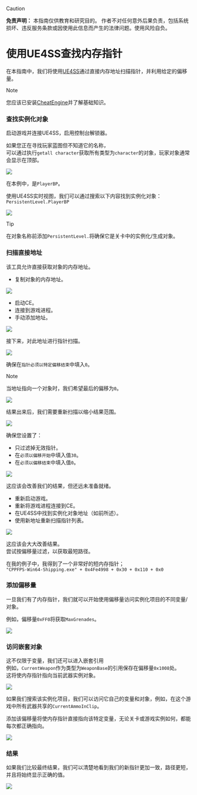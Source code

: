 > [!CAUTION]
> **免责声明：** 本指南仅供教育和研究目的。
> 作者不对任何意外后果负责，包括系统损坏、违反服务条款或因使用此信息而产生的法律问题。使用风险自负。

# 使用UE4SS查找内存指针
在本指南中，我们将使用[UE4SS](https://github.com/UE4SS-RE/RE-UE4SS)通过直接内存地址扫描指针，并利用给定的偏移量。

> [!NOTE]  
> 您应该已安装[CheatEngine](https://www.cheatengine.org/)并了解基础知识。

### 查找实例化对象
启动游戏并连接UE4SS，启用控制台解锁器。

如果您正在寻找玩家蓝图但不知道它的名称，<br>
可以通过执行`getall character`获取所有类型为`character`的对象，玩家对象通常会显示在顶部。

![](/Media/memoryPointers2/1.png)

在本例中，是`PlayerBP`。

使用UE4SS实时视图，我们可以通过搜索以下内容找到实例化对象：<br>
`PersistentLevel.PlayerBP`

![](/Media/memoryPointers2/2.png)

> [!TIP]  
> 在对象名称前添加`PersistentLevel.`将确保它是关卡中的实例化/生成对象。

### 扫描直接地址
该工具允许直接获取对象的内存地址。

- 复制对象的内存地址。

![](/Media/memoryPointers2/3.png)

- 启动CE。
- 连接到游戏进程。
- 手动添加地址。

![](/Media/memoryPointers2/4.png)

接下来，对此地址进行指针扫描。

![](/Media/memoryPointers2/5.png)

确保在`指针必须以特定偏移结束`中填入`0`。<br>

> [!NOTE]  
> 当地址指向一个对象时，我们希望最后的偏移为`0`。

![](/Media/memoryPointers2/6.png)

结果出来后，我们需要重新扫描以缩小结果范围。

![](/Media/memoryPointers2/7.png)

确保您设置了：
- 只过滤掉无效指针。
- 在`必须以偏移开始`中填入值`30`。
- 在`必须以偏移结束`中填入值`0`。

![](/Media/memoryPointers2/8.png)

这应该会改善我们的结果，但还远未准备就绪。<br>

- 重新启动游戏。
- 重新将游戏进程连接到CE。
- 在UE4SS中找到实例化对象地址（如前所述）。
- 使用新地址重新扫描指针列表。

![](/Media/memoryPointers2/9.png)

这应该会大大改善结果。<br>
尝试按偏移量过滤，以获取最短路径。

在我的例子中，我得到了一个非常好的短内存指针；<br>
`"CPPFPS-Win64-Shipping.exe" + 0x4Fe4998 + 0x30 + 0x110 + 0x0`

### 添加偏移量
一旦我们有了内存指针，我们就可以开始使用偏移量访问实例化项目的不同变量/对象。

例如，偏移量`0xFF0`将获取`MaxGrenades`。

![](/Media/memoryPointers2/10.png)

### 访问嵌套对象
这不仅限于变量，我们还可以进入嵌套引用<br>
例如，`CurrentWeapon`作为类型为`WeaponBase`的引用保存在偏移量`0x1008`处。<br>
这将使内存指针指向当前武器实例对象。

![](/Media/memoryPointers2/11.png)

如果我们搜索该实例化项目，我们可以访问它自己的变量和对象，例如，在这个游戏中所有武器共享的`CurrentAmmoInClip`。

添加该偏移量将使内存指针直接指向该特定变量，无论关卡或游戏实例如何，都能每次都正确指向。

![](/Media/memoryPointers2/12.png)

### 结果
如果我们比较最终结果，我们可以清楚地看到我们的新指针更加一致，路径更短，并且将始终显示正确的值。

![](/Media/memoryPointers2/13.png)